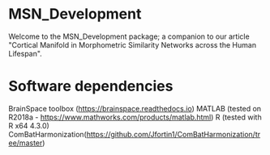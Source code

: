 # MSN_Development
Welcome to the MSN_Development package; a companion to our article "Cortical Manifold in Morphometric Similarity Networks across the Human Lifespan".

# Software dependencies
BrainSpace toolbox (https://brainspace.readthedocs.io) MATLAB (tested on R2018a - https://www.mathworks.com/products/matlab.html) R (tested with R x64 4.3.0) ComBatHarmonization(https://github.com/Jfortin1/ComBatHarmonization/tree/master)
